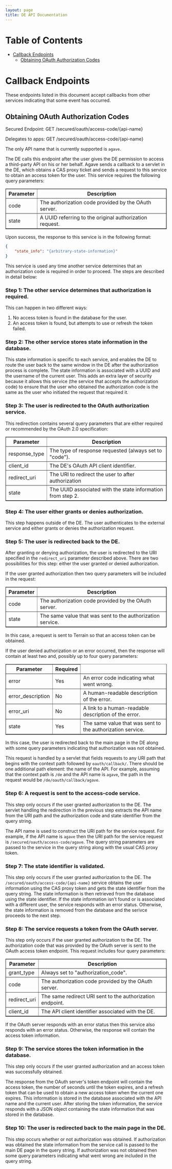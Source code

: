 ```yaml
---
layout: page
title: DE API Documentation
---
```


# Table of Contents

* [Callback Endpoints](#callback-endpoints)
    * [Obtaining OAuth Authorization Codes](#obtaining-oauth-authorization-codes)

# Callback Endpoints

These endpoints listed in this document accept callbacks from other services indicating that some event has occurred.

## Obtaining OAuth Authorization Codes

Secured Endpoint: GET /secured/oauth/access-code/{api-name}

Delegates to apps: GET /secured/oauth/access-code/{api-name}

The only API name that is currently supported is `agave`.

The DE calls this endpoint after the user gives the DE permission to access a third-party API on his or her behalf. Agave sends a callback to a servlet in the DE, which obtains a CAS proxy ticket and sends a request to this service to obtain an access token for the user. This service requires the following query parameters:

<table border="1">
    <thead>
        <tr><th>Parameter</th><th>Description</th></tr>
    </thead>
    <tbody>
        <tr>
            <td>code</td>
            <td>The authorization code provided by the OAuth server.</td>
        </tr>
        <tr>
            <td>state</td>
            <td>A UUID referring to the original authorization request.</td>
        </tr>
    </tbody>
</table>

Upon success, the response to this service is in the following format:

```json
{
    "state_info": "{arbitrary-state-information}"
}
```

This service is used any time another service determines that an authorization code is required in order to proceed. The steps are described in detail below:

### Step 1: The other service determines that authorization is required.

This can happen in two different ways:

1. No access token is found in the database for the user.
2. An access token is found, but attempts to use or refresh the token failed.

### Step 2: The other service stores state information in the database.

This state information is specific to each service, and enables the DE to route the user back to the same window in the DE after the authorization process is complete. The state information is associated with a UUID and the username of the current user. This adds an extra layer of security because it allows this service (the service that accepts the authorization code) to ensure that the user who obtained the authorization code is the same as the user who initiated the request that required it.

### Step 3: The user is redirected to the OAuth authorization service.

This redirection contains several query parameters that are either required or recommended by the OAuth 2.0 specification:

<table border="1">
    <thead>
        <tr><th>Parameter</th><th>Description</th></tr>
    </thead>
    <tbody>
        <tr>
            <td>response_type</td>
            <td>The type of response requested (always set to "code").</td>
        </tr>
        <tr>
            <td>client_id</td>
            <td>The DE's OAuth API client identifier.</td>
        </tr>
        <tr>
            <td>redirect_uri</td>
            <td>The URI to redirect the user to after authorization</td>
        </tr>
        <tr>
            <td>state</td>
            <td>The UUID associated with the state information from step 2.</td>
        </tr>
    </tbody>
</table>

### Step 4: The user either grants or denies authorization.

This step happens outside of the DE. The user authenticates to the external service and either grants or denies the authorization request.

### Step 5: The user is redirected back to the DE.

After granting or denying authorization, the user is redirected to the URI specified in the `redirect_uri` parameter described above. There are two possibilities for this step: either the user granted or denied authorization.

If the user granted authorization then two query parameters will be included in the request:

<table border="1">
    <thead>
        <tr><th>Parameter</th><th>Description</th><tr>
    </thead>
    <tbody>
        <tr>
            <td>code</td>
            <td>The authorization code provided by the OAuth server.</td>
        </tr>
        <tr>
            <td>state</td>
            <td>The same value that was sent to the authorization service.</td>
        </tr>
    </tbody>
</table>

In this case, a request is sent to Terrain so that an access token can be obtained.

If the user denied authorization or an error occurred, then the response will contain at least two and, possibly up to four query parameters:

<table border="1">
    <thead>
        <tr><th>Parameter</th><th>Required</th><Description</th></tr>
    </thead>
    <tbody>
        <tr>
            <td>error</td>
            <td>Yes</td>
            <td>An error code indicating what went wrong.</td>
        </tr>
        <tr>
            <td>error_description</td>
            <td>No</td>
            <td>A human-readable description of the error.</td>
        </tr>
        <tr>
            <td>error_uri</td>
            <td>No</td>
            <td>A link to a human-readable description of the error.</td>
        </tr>
        <tr>
            <td>state</td>
            <td>Yes</td>
            <td>The same value that was sent to the authorization service.</td>
        </tr>
    </tbody>
</table>

In this case, the user is redirected back to the main page in the DE along with some query parameters indicating that authorization was not obtained.

This request is handled by a servlet that fields requests to any URI path that begins with the context path followed by `oauth/callback/`. There should be one additional path element: the name of the API. For example, assuming that the context path is `/de` and the API name is `agave`, the path in the request would be `/de/oauth/callback/agave`.

### Step 6: A request is sent to the access-code service.

This step only occurs if the user granted authorization to the DE. The servlet handling the redirection in the previous step extracts the API name from the URI path and the authorization code and state identifier from the query string.

The API name is used to construct the URI path for the service request. For example, if the API name is `agave` then the URI path for the service request is `/secured/oauth/access-code/agave`. The query string parameters are passed to the service in the query string along with the usual CAS proxy token.

### Step 7: The state identifier is validated.

This step only occurs if the user granted authorization to the DE. The `/secured/oauth/access-code/{api-name}` service obtains the user information using the CAS proxy token and gets the state identifier from the query string. The state information is then retrieved from the database using the state identifier. If the state information isn't found or is associated with a different user, the service responds with an error status. Otherwise, the state information is removed from the database and the serivce proceeds to the next step.

### Step 8: The service requests a token from the OAuth server.

This step only occurs if the user granted authorization to the DE. The authorization code that was provided by the OAuth server is sent to the OAuth access token endpoint. This request includes four query parameters:

<table border="1">
    <thead>
        <tr><th>Parameter</th><th>Description</th></tr>
    </thead>
    <tbody>
        <tr>
            <td>grant_type</td>
            <td>Always set to "authorization_code".</td>
        </tr>
        <tr>
            <td>code</td>
            <td>The authorization code provided by the OAuth server.</td>
        </tr>
        <tr>
            <td>redirect_uri</td>
            <td>The same redirect URI sent to the authorization endpoint.</td>
        </tr>
        <tr>
            <td>client_id</td>
            <td>The API client identifier associated with the DE.</td>
        </tr>
    </tbody>
</table>

If the OAuth server responds with an error status then this service also responds with an error status. Otherwise, the response will contain the access token information.

### Step 9: The service stores the token information in the database.

This step only occurs if the user granted authorization and an access token was successfully obtained.

The response from the OAuth server's token endpoint will contain the access token, the number of seconds until the token expires, and a refresh token that can be used to obtain a new access token when the current one expires. This information is stored in the database associated with the API name and the current user. After storing the token information, the service responds with a JSON object containing the state information that was stored in the database.

### Step 10: The user is redirected back to the main page in the DE.

This step occurs whether or not authorization was obtained. If authorization was obtained the state information from the service call is passed to the main DE page in the query string. If authorization was not obtained then some query parameters indicating what went wrong are included in the query string.
